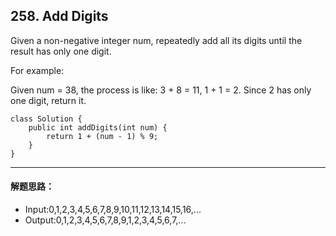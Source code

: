 ## 258. Add Digits
Given a non-negative integer num, repeatedly add all its digits until the result has only one digit.

For example:

Given num = 38, the process is like: 3 + 8 = 11, 1 + 1 = 2. Since 2 has only one digit, return it.

<pre><code>class Solution {
    public int addDigits(int num) {
        return 1 + (num - 1) % 9;
    }
}
</code></pre>

***
#### 解题思路：
* Input:0,1,2,3,4,5,6,7,8,9,10,11,12,13,14,15,16,...
* Output:0,1,2,3,4,5,6,7,8,9,1,2,3,4,5,6,7,...